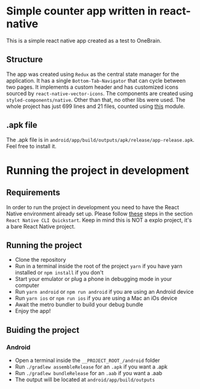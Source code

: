 # Simple counter app written in react-native

This is a simple react native app created as a test to OneBrain.

## Structure

The app was created using `Redux` as the central state manager for the application. It has a single `Bottom-Tab-Navigator` that can cycle between two pages. It implements a custom header and has customized icons sourced by `react-native-vector-icons`. The components are created using `styled-components/native`. Other than that, no other libs were used. The whole project has just 699 lines and 21 files, counted using [this](https://github.com/osenekci/line-counter-node) module.

## .apk file

The .apk file is in `android/app/build/outputs/apk/release/app-release.apk`. Feel free to install it.

# Running the project in development

## Requirements

In order to run the project in development you need to have the React Native environment already set up. Please follow [these](https://reactnative.dev/docs/environment-setup) steps in the section `React Native CLI Quickstart`. Keep in mind this is NOT a explo project, it's a bare React Native project.

## Running the project

-   Clone the repository
-   Run in a terminal inside the root of the project `yarn` if you have yarn installed or `npm install` if you don't
-   Start your emulator or plug a phone in debugging mode in your computer
-   Run `yarn android` or `npm run android` if you are using an Android device
-   Run `yarn ios` or `npm run ios` if you are using a Mac an iOs device
-   Await the metro bundler to build your debug bundle
-   Enjoy the app!

## Buiding the project

### Android

-   Open a terminal inside the `__PROJECT_ROOT_/android` folder
-   Run `./gradlew assembleRelease` for an `.apk` if you want a .apk
-   Run `./gradlew bundleRelease` for an `.aab` if you want a .aab
-   The output will be located at `android/app/build/outputs`
